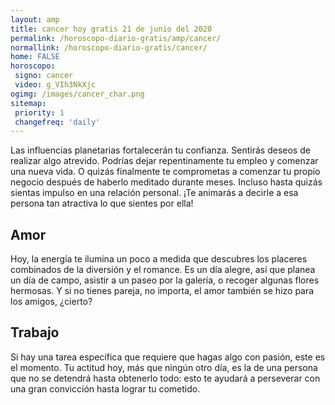 ```yaml
---
layout: amp
title: cancer hoy gratis 21 de junio del 2020 
permalink: /horoscopo-diario-gratis/amp/cancer/
normallink: /horoscopo-diario-gratis/cancer/
home: FALSE
horoscopo:
 signo: cancer
 video: g_VIh3NkXjc
ogimg: /images/cancer_char.png
sitemap:
 priority: 1
 changefreq: 'daily'
---
```



Las influencias planetarias fortalecerán tu confianza. Sentirás deseos de realizar algo atrevido. Podrías dejar repentinamente tu empleo y comenzar una nueva vida. O quizás finalmente te comprometas a comenzar tu propio negocio después de haberlo meditado durante meses. Incluso hasta quizás sientas impulso en una relación personal. ¡Te animarás a decirle a esa persona tan atractiva lo que sientes por ella!

## Amor

Hoy, la energía te ilumina un poco a medida que descubres los placeres combinados de la diversión y el romance. Es un día alegre, así que planea un día de campo, asistir a un paseo por la galería, o recoger algunas flores hermosas. Y si no tienes pareja, no importa, el amor también se hizo para los amigos, ¿cierto?

## Trabajo

Si hay una tarea específica que requiere que hagas algo con pasión, este es el momento. Tu actitud hoy, más que ningún otro día, es la de una persona que no se detendrá hasta obtenerlo todo: esto te ayudará a perseverar con una gran convicción hasta lograr tu cometido.